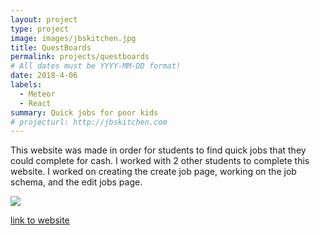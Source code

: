 ```yaml
---
layout: project
type: project
image: images/jbskitchen.jpg
title: QuestBoards
permalink: projects/questboards
# All dates must be YYYY-MM-DD format!
date: 2018-4-06
labels:
  - Meteor
  - React
summary: Quick jobs for poor kids
# projecturl: http://jbskitchen.com
---
```


This website was made in order for students to find quick jobs that they could complete for cash. I worked with 2 other students to complete this website. I worked on creating the create job page, working on the job schema, and the edit jobs page.

<img class="ui medium image" src="../images/home.jpg">
 
[link to website](https://questboards.meteorapp.com/#/)
